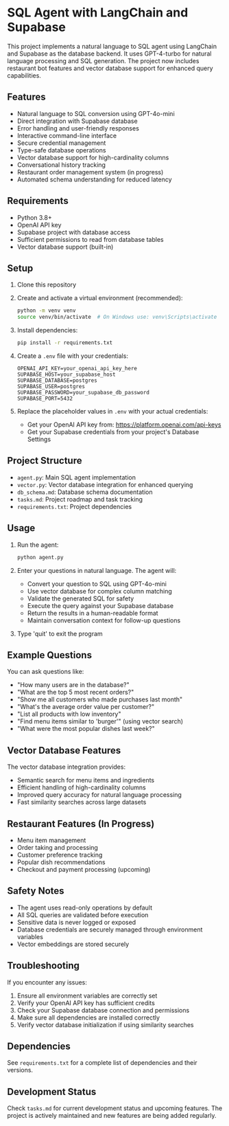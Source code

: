 # SQL Agent with LangChain and Supabase

This project implements a natural language to SQL agent using LangChain and Supabase as the database backend. It uses GPT-4-turbo for natural language processing and SQL generation. The project now includes restaurant bot features and vector database support for enhanced query capabilities.

## Features

- Natural language to SQL conversion using GPT-4o-mini
- Direct integration with Supabase database
- Error handling and user-friendly responses
- Interactive command-line interface
- Secure credential management
- Type-safe database operations
- Vector database support for high-cardinality columns
- Conversational history tracking
- Restaurant order management system (in progress)
- Automated schema understanding for reduced latency

## Requirements

- Python 3.8+
- OpenAI API key
- Supabase project with database access
- Sufficient permissions to read from database tables
- Vector database support (built-in)

## Setup

1. Clone this repository

2. Create and activate a virtual environment (recommended):
   ```bash
   python -m venv venv
   source venv/bin/activate  # On Windows use: venv\Scripts\activate
   ```

3. Install dependencies:
   ```bash
   pip install -r requirements.txt
   ```

4. Create a `.env` file with your credentials:
   ```
   OPENAI_API_KEY=your_openai_api_key_here
   SUPABASE_HOST=your_supabase_host
   SUPABASE_DATABASE=postgres
   SUPABASE_USER=postgres
   SUPABASE_PASSWORD=your_supabase_db_password
   SUPABASE_PORT=5432
   ```

5. Replace the placeholder values in `.env` with your actual credentials:
   - Get your OpenAI API key from: https://platform.openai.com/api-keys
   - Get your Supabase credentials from your project's Database Settings

## Project Structure

- `agent.py`: Main SQL agent implementation
- `vector.py`: Vector database integration for enhanced querying
- `db_schema.md`: Database schema documentation
- `tasks.md`: Project roadmap and task tracking
- `requirements.txt`: Project dependencies

## Usage

1. Run the agent:
   ```bash
   python agent.py
   ```

2. Enter your questions in natural language. The agent will:
   - Convert your question to SQL using GPT-4o-mini
   - Use vector database for complex column matching
   - Validate the generated SQL for safety
   - Execute the query against your Supabase database
   - Return the results in a human-readable format
   - Maintain conversation context for follow-up questions

3. Type 'quit' to exit the program

## Example Questions

You can ask questions like:
- "How many users are in the database?"
- "What are the top 5 most recent orders?"
- "Show me all customers who made purchases last month"
- "What's the average order value per customer?"
- "List all products with low inventory"
- "Find menu items similar to 'burger'" (using vector search)
- "What were the most popular dishes last week?"

## Vector Database Features

The vector database integration provides:
- Semantic search for menu items and ingredients
- Efficient handling of high-cardinality columns
- Improved query accuracy for natural language processing
- Fast similarity searches across large datasets

## Restaurant Features (In Progress)

- Menu item management
- Order taking and processing
- Customer preference tracking
- Popular dish recommendations
- Checkout and payment processing (upcoming)

## Safety Notes

- The agent uses read-only operations by default
- All SQL queries are validated before execution
- Sensitive data is never logged or exposed
- Database credentials are securely managed through environment variables
- Vector embeddings are stored securely

## Troubleshooting

If you encounter any issues:
1. Ensure all environment variables are correctly set
2. Verify your OpenAI API key has sufficient credits
3. Check your Supabase database connection and permissions
4. Make sure all dependencies are installed correctly
5. Verify vector database initialization if using similarity searches

## Dependencies

See `requirements.txt` for a complete list of dependencies and their versions.

## Development Status

Check `tasks.md` for current development status and upcoming features. The project is actively maintained and new features are being added regularly. 
